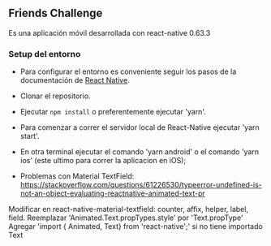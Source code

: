 ## Friends Challenge

Es una aplicación móvil desarrollada con react-native 0.63.3

### Setup del entorno

- Para configurar el entorno es conveniente seguir los pasos de la documentación de [React Native](https://reactnative.dev/docs/environment-setup).
- Clonar el repositorio.
- Ejecutar `npm install` o preferentemente ejecutar 'yarn'.
- Para comenzar a correr el servidor local de React-Native ejecutar 'yarn start'.
- En otra terminal ejecutar el comando 'yarn android' o el comando 'yarn ios' (este ultimo para correr la aplicacion en iOS);

- Problemas con Material TextField: https://stackoverflow.com/questions/61226530/typeerror-undefined-is-not-an-object-evaluating-reactnative-animated-text-pr

Modificar en react-native-material-textfield: counter, affix, helper, label, field.
Reemplazar 'Animated.Text.propTypes.style' por 'Text.propType'
Agregar 'import { Animated, Text} from 'react-native';' si no tiene importado Text